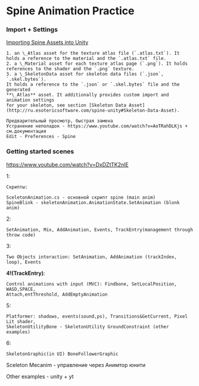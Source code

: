 # Spine Animation Practice

### Import + Settings

[Importing Spine Assets into Unity](http://ru.esotericsoftware.com/spine-unity#Importing-Spine-Assets-into-Unity)

```
1. an \_Atlas asset for the texture atlas file (`.atlas.txt`). It holds a reference to the material and the `.atlas.txt` file.
2. a \_Material asset for each texture atlas page (`.png`). It holds references to the shader and the `.png` texture.
3. a \_SkeletonData asset for skeleton data files (`.json`, `.skel.bytes`). 
It holds a reference to the `.json` or `.skel.bytes` file and the generated 
**\_Atlas** asset. It additionally provides custom import and animation settings 
for your skeleton, see section [Skeleton Data Asset](http://ru.esotericsoftware.com/spine-unity#Skeleton-Data-Asset).

Предварительный просмотр, быстрая замена
Устранение неполадок - https://www.youtube.com/watch?v=AoTRahDLKjs + см.документация
Edit - Preferences - Spine
```

### Getting started scenes

https://www.youtube.com/watch?v=DxDZtTK2nlE

1:
````
Скрипты:

SceletonAnimation.cs - основной скрипт spine (main anim)
SpineBlink - skeletonAnimation.AnimationState.SetAnimation (blonk anim) 

````
2:

````
SetAnimation, Mix, AddAnimation, Events, TrackEntry(management through throw code)
````
3:
````
Two Objects interaction: SetAnimation, AddAnimation (trackIndex, loop), Events
````
**4!(TrackEntry)**:
````
Control animations with input (MVC): Findbone, SetLocalPosition, WASD,SPACE,
Attach,entThreshold, AddEmptyAnimation 
````
5:
````
Platformer: shadows, events(sound,ps), Transitions&GetCurrent, Pixel Lit shader, 
SkeletonUtilityBone - SkeletonUtility GroundConstraint (other examples)
````
6:
````
SkeletonGraphic(in UI) BoneFollowerGraphic
````

Sceleton Mecanim - управление через Анимтор юнити

Other examples - unity + yt